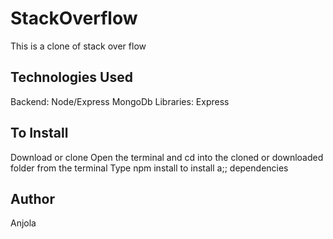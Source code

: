 # StackOverflow
This is a clone of stack over flow

## Technologies Used
Backend: Node/Express
MongoDb
Libraries: Express

## To Install
Download or clone
Open the terminal and cd into the cloned or downloaded folder from the terminal
Type npm install to install a;; dependencies

## Author
Anjola

